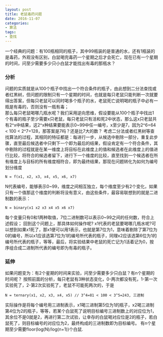 ```yaml
---
layout: post
title: 老鼠毒药问题
date: 2016-11-07
categories:
- 算法
tags:
- 查找
---
```


一个经典的问题：有100瓶相同的瓶子，其中99瓶装的是普通的水，还有1瓶装的是毒药，外观没有区别，白鼠喝完毒药一个星期之后才会死亡，现在已有一个星期的时间，问至少需要多少只小白鼠才能找出有毒的那瓶水？
<!-- more -->
### 分析
问题的实质就是从100个瓶子中找出一个符合条件的瓶子，由此想到二分法查找或者红黑树，但问题的限制只有一个星期的时间，也就是每只老鼠只能判断一次就要得出答案，但每只老鼠可以同时喝多个瓶子的水，老鼠死亡说明喝的瓶子中必有一瓶是有毒的，否则没有一瓶有毒；  
那么每只老鼠喝哪几瓶水呢？我们采用逆向思维，假设要能从100个瓶子中找出1个有毒的瓶子至少需要x只老鼠，每只老鼠只有活和死2中状态，那么这x只老鼠共有2^x中结果，这2^x种结果要能表示0~99中任一编号，x至少是7，因为2^6=64 < 100 < 2^7=128，那答案是7吗？还是比7大的数？
考虑二分法或者红黑树等查找算法的过程，其相同的特征都是：每进行一步，从候选中剔除一部分，重复此步骤，直至最后候选者中只剩下一个即为最后的结果，假设肯定有一个符合条件，其中剔除的过程就是在某一维度上将目标在此维度上的值和候选者在此维度上的值进行比较，将符合的候选者留下，进行下一个维度的比较，直至找到一个候选者在所有维度上与目标的所有维度相符合，即为最终结果，那现在问题转化为如何为编号划分维度
```
N = f(x1, x2, x3, x4, x5, x6, x7)
```
N代表编号，能够表示0~99，维度之间相互独立，每个维度至少有2个变化，如果只有一个值那这个维度的判断将没有意义，由这些条件，最容易联想到的就是二进制数的表示：
```
N = binary(x1 x2 x3 x4 x5 x6 x7)
```
每个变量只有0和1两种取值，7位二进制数可以表示0~99之间的任何数，符合上述假设；
回到这个问题上，那具体如何操作呢? x1代表的老鼠要喝哪几瓶水呢?可以想到如果x1死了，那x1便可以用1表示，也就是第7位为1，意味着剔除了第7位为0的编号，所以x1应该选第7位为1的编号所代表的瓶子，同理x2应该选第6位为1的编号所代表的瓶子，等等，最后，将实验结果中老鼠的死亡记为1活着记为0，按序组合成二进制所代表的编号即为有毒的瓶子。

### 延伸
如果问题变为：有2个星期的时间来实验，问至少需要多少只白鼠？有n个星期的时间呢？
按照前面的分析，每只老鼠有3种状态变化，0-两次都没有死，1-第一次实验死了，2-第2次实验死了，老鼠不可能死两次的，于是
```
N = ternary(x1, x2, x3, x4, x5) // 3^4=81 < 100 < 3^5=243, 三进制
```
实际操作是将每个编号用三进制表示，x1喝三进制第5位为1的瓶子，x2喝三进制第4位为2的瓶子，等等，若某个白鼠死了说明目标编号三进制数上的对应位为1，其余位不是0就是2，再进行第二次试验，让幸存的白鼠喝对应位是2的瓶子，若白鼠死了，则目标编号的对应位为2，最终构成的三进制数即为目标编号。
有n个星期至少需要floor(log(N)/log(n+1))个白鼠.